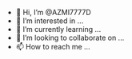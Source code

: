 - 👋 Hi, I’m @AZMI7777D
- 👀 I’m interested in ...
- 🌱 I’m currently learning ...
- 💞️ I’m looking to collaborate on ...
- 📫 How to reach me ...

<!---
AZMI7777D/AZMI7777D is a ✨ special ✨ repository because its `README.md` (this file) appears on your GitHub profile.
You can click the Preview link to take a look at your changes.
--->

